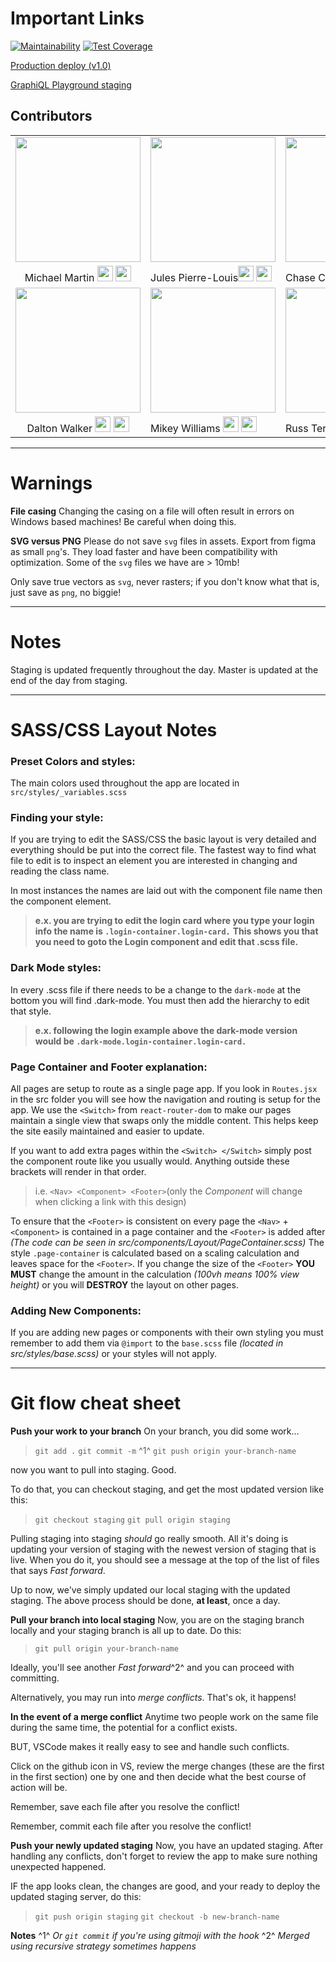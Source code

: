 # Important Links
[![Maintainability](https://api.codeclimate.com/v1/badges/5baf4f53288ddd737410/maintainability)](https://codeclimate.com/github/Lambda-School-Labs/Revitalize-FE/maintainability)
[![Test Coverage](https://api.codeclimate.com/v1/badges/5baf4f53288ddd737410/test_coverage)](https://codeclimate.com/github/Lambda-School-Labs/Revitalize-FE/test_coverage)

[Production deploy (v1.0)](https://revitalize.community)

[GraphiQL Playground staging](https://revitalize-development.herokuapp.com/)

## Contributors

|                                                                                                                                                                                                                                                             |                                                                                                                                                                                                                                                               |                                                                                                                                                                                                                                                           |
| :---------------------------------------------------------------------------------------------------------------------------------------------------------------------------------------------------------------------------------------------------------: | ------------------------------------------------------------------------------------------------------------------------------------------------------------------------------------------------------------------------------------------------------------- | --------------------------------------------------------------------------------------------------------------------------------------------------------------------------------------------------------------------------------------------------------- |
|                                                              <img src="https://avatars2.githubusercontent.com/u/53923421?s=460&u=333ea086cb1d7bca6ff4a0be9842760ed1dc6365&v=4" width="200" />                                                               | <img src="https://avatars2.githubusercontent.com/u/1857221?s=460&u=1ccfb427f579f628f48aa80d418c986c8bae1b0c&v=4" width="200" />                                                                                                                             | <img src="https://avatars0.githubusercontent.com/u/53492993?s=460&u=c214b16d229229fc02b1c2d9c839d61bb8e5498d&v=4" width="200" />                                                                                                                                                                     |
|        Michael Martin [<img src="https://img.icons8.com/nolan/64/github.png" width="25">](https://github.com/littleonetwo) [<img src="https://img.icons8.com/color/48/000000/linkedin.png" width="25">](https://www.linkedin.com/in/mike-f-martin/)        | Jules Pierre-Louis[<img src="https://img.icons8.com/nolan/64/github.png" width="25">](https://github.com/JulesPL) [<img src="https://img.icons8.com/color/48/000000/linkedin.png" width="25">](https://www.linkedin.com/in/julespl//)           | Chase Collins [<img src="https://img.icons8.com/nolan/64/github.png" width="25">](https://github.com/Chase-42) [<img src="https://img.icons8.com/color/48/000000/linkedin.png" width="25">](https://www.linkedin.com/in/chase-collins42/)                    |
|                                <img src="https://avatars1.githubusercontent.com/u/53591219?s=400&u=2a3e875c760e85e45951ddd31eca258d033b7f57&v=4" width="200" />                                 | <img src="https://avatars2.githubusercontent.com/u/47090374?s=460&v=4" width="200" />                                                                                                                              |   <img src="https://avatars0.githubusercontent.com/u/53657930?s=460&u=e55733acee338a9aaf0633e8ad2966fc863800a7&v=4" width="200" />                                                            |
|  Dalton Walker [<img src="https://img.icons8.com/nolan/64/github.png" width="25">](https://github.com/daltonwalkerdw) [<img src="https://img.icons8.com/color/48/000000/linkedin.png" width="25">](https://www.linkedin.com/in/dalton-walker-codes/)   | Mikey Williams [<img src="https://img.icons8.com/nolan/64/github.png" width="25">](https://github.com/mikeyjwilliams) [<img src="https://img.icons8.com/color/48/000000/linkedin.png" width="25">](https://www.linkedin.com/)                        | Russ Terry [<img src="https://img.icons8.com/nolan/64/github.png" width="25">](https://github.com/Surfsol) [<img src="https://img.icons8.com/color/48/000000/linkedin.png" width="25">](https://www.linkedin.com/in/russ-terry-261a13192/)         |
---
# Warnings
**File casing**
Changing the casing on a file will often result in errors on Windows based machines! Be careful when doing this.

**SVG versus PNG**
Please do not save `svg` files in assets. Export from figma as small `png`'s. They load faster and have been compatibility with optimization. Some of the `svg` files we have are > 10mb! 

Only save true vectors as `svg`, never rasters; if you don't know what that is, just save as `png`, no biggie!

---
# Notes
Staging is updated frequently throughout the day.
Master is updated at the end of the day from staging.

---
# SASS/CSS Layout Notes

### Preset Colors and styles:
The main colors used throughout the app are located in `src/styles/_variables.scss`

### Finding your style:
If you are trying to edit the SASS/CSS the basic layout is very detailed and everything should be put into the correct file. The fastest way to find what file to edit is to inspect an element you are interested in changing and reading the class name.

In most instances the names are laid out with the component file name then the component element.
> **e.x. you are trying to edit the login card where you type your login info the name is `.login-container.login-card.`**
**This shows you that you need to goto the Login component and edit that .scss file.**

### Dark Mode styles:
In every .scss file if there needs to be a change to the `dark-mode` at the bottom you will find .dark-mode. You must then add the hierarchy to edit that style.
> **e.x. following the login example above the dark-mode version would be `.dark-mode.login-container.login-card.`**

### Page Container and Footer explanation:
All pages are setup to route as a single page app. If you look in `Routes.jsx` in the src folder you will see how the navigation and routing is setup for the app. We use the `<Switch>` from `react-router-dom` to make our pages maintain a single view that swaps only the middle content. This helps keep the site easily maintained and easier to update.

If you want to add extra pages within the `<Switch> </Switch>` simply post the component route like you usually would. Anything outside these brackets will render in that order.
>i.e. `<Nav> <Component> <Footer>`(only the *Component* will change when clicking a link with this design) 

To ensure that the `<Footer>` is consistent on every page the `<Nav>` + `<Component>` is contained in a page container and the `<Footer>` is added after *(The code can be seen in src/components/Layout/PageContainer.scss)* The style `.page-container` is calculated based on a scaling calculation and leaves space for the `<Footer>`. If you change the size of the `<Footer>` **YOU MUST** change the amount in the calculation *(100vh means 100% view height)* or you will **DESTROY** the layout on other pages.

### Adding New Components:
If you are adding new pages or components with their own styling you must remember to add them via `@import` to the `base.scss` file *(located in src/styles/base.scss)* or your styles will not apply.

---
# Git flow cheat sheet
**Push your work to your branch**
On your branch, you did some work...
>`git add .`
`git commit -m` ^1^
`git push origin your-branch-name`

now you want to pull into staging. Good.

To do that, you can checkout staging, and get the most updated version like this:
>`git checkout staging`
`git pull origin staging`

Pulling staging into staging _should_ go really smooth. All it's doing is updating your version of staging with the newest version of staging that is live. When you do it, you should see a message at the top of the list of files that says _Fast forward_.

Up to now, we've simply updated our local staging with the updated staging. The above process should be done, **at least**, once a day.

**Pull your branch into local staging**
Now, you are on the staging branch locally and your staging branch is all up to date. Do this:
>`git pull origin your-branch-name`

Ideally, you'll see another _Fast forward_^2^ and you can proceed with committing. 

Alternatively, you may run into _merge conflicts_. That's ok, it happens!

**In the event of a merge conflict**
Anytime two people work on the same file during the same time, the potential for a conflict exists. 

BUT, VSCode makes it really easy to see and handle such conflicts. 

Click on the github icon in VS, review the merge changes (these are the first in the first section) one by one and then decide what the best course of action will be.

Remember, save each file after you resolve the conflict!

Remember, commit each file after you resolve the conflict!

**Push your newly updated staging**
Now, you have an updated staging. After handling any conflicts, don't forget to review the app to make sure nothing unexpected happened. 

IF the app looks clean, the changes are good, and your ready to deploy the updated staging server, do this:
>`git push origin staging`
`git checkout -b new-branch-name`


**Notes**
^1^ _Or `git commit` if you're using gitmoji with the hook_
^2^ _Merged using recursive strategy sometimes happens_





